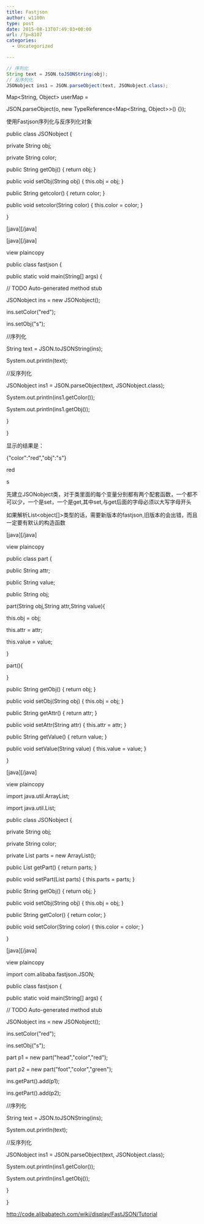 ```yaml
---
title: Fastjson
author: w1100n
type: post
date: 2015-08-13T07:49:03+00:00
url: /?p=8107
categories:
  - Uncategorized

---
```

```java
// 序列化
String text = JSON.toJSONString(obj);
// 反序列化
JSONobject ins1 = JSON.parseObject(text, JSONobject.class);
```

Map<String, Object> userMap =
          
JSON.parseObject(o, new TypeReference<Map<String, Object>>() {});
  
使用Fastjson序列化与反序列化对象

public class JSONobject {

private String obj;
  
private String color;

public String getObj() { return obj; }
  
public void setObj(String obj) { this.obj = obj; }
  
public String getcolor() { return color; }
  
public void setcolor(String color) { this.color = color; }

}

[java][/java]

[java][/java]

view plaincopy
  
public class fastjson {

public static void main(String[] args) {
  
// TODO Auto-generated method stub
  
JSONobject ins = new JSONobject();
  
ins.setColor("red");
  
ins.setObj("s");
  
//序列化
  
String text = JSON.toJSONString(ins);
  
System.out.println(text);
  
//反序列化
  
JSONobject ins1 = JSON.parseObject(text, JSONobject.class);
  
System.out.println(ins1.getColor());
  
System.out.println(ins1.getObj());
  
}

}
  
显示的结果是：

{"color":"red","obj":"s"}
  
red
  
s
  
先建立JSONobject类，对于类里面的每个变量分别都有两个配套函数，一个都不可以少，一个是set，一个是get,其中set,与get后面的字母必须以大写字母开头

如果解析List<object[]>类型的话，需要新版本的fastjson,旧版本的会出错，而且一定要有默认的构造函数

[java][/java]

view plaincopy
  
public class part {
  
public String attr;
  
public String value;
  
public String obj;

part(String obj,String attr,String value){
  
this.obj = obj;
  
this.attr = attr;
  
this.value = value;
  
}
  
part(){

}
  
public String getObj() { return obj; }
  
public void setObj(String obj) { this.obj = obj; }
  
public String getAttr() { return attr; }
  
public void setAttr(String attr) { this.attr = attr; }
  
public String getValue() { return value; }
  
public void setValue(String value) { this.value = value; }
  
}

[java][/java]

view plaincopy
  
import java.util.ArrayList;
  
import java.util.List;

public class JSONobject {

private String obj;
  
private String color;
  
private List<part> parts = new ArrayList<part>();

public List<part> getPart() { return parts; }
  
public void setPart(List<part> parts) { this.parts = parts; }

public String getObj() { return obj; }
  
public void setObj(String obj) { this.obj = obj; }

public String getColor() { return color; }
  
public void setColor(String color) { this.color = color; }

}

[java][/java]

view plaincopy
  
import com.alibaba.fastjson.JSON;

public class fastjson {

public static void main(String[] args) {
  
// TODO Auto-generated method stub
  
JSONobject ins = new JSONobject();
  
ins.setColor("red");
  
ins.setObj("s");

part p1 = new part("head","color","red");
  
part p2 = new part("foot","color","green");

ins.getPart().add(p1);
  
ins.getPart().add(p2);
  
//序列化
  
String text = JSON.toJSONString(ins);
  
System.out.println(text);
  
//反序列化
  
JSONobject ins1 = JSON.parseObject(text, JSONobject.class);
  
System.out.println(ins1.getColor());
  
System.out.println(ins1.getObj());
  
}

}

http://code.alibabatech.com/wiki/display/FastJSON/Tutorial